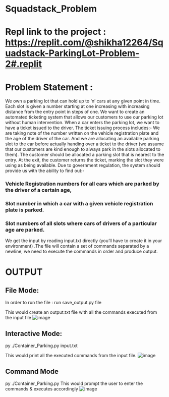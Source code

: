 # Squadstack_Problem
# Repl link to the project : https://replit.com/@shikha12264/Squadstack-ParkingLot-Problem-2#.replit
# Problem Statement :
We own a parking lot that can hold up to ‘n’ cars at any given point in time. 
Each slot is given a number starting at one increasing with increasing distance from the entry point in steps of one. We want to create an automated ticketing system that allows our customers to use our parking lot without human intervention.
When a car enters the parking lot, we want to have a ticket issued to the driver. The ticket issuing process includes:- 
We are taking note of the number written on the vehicle registration plate and the age of the driver of the car.
And we are allocating an available parking slot to the car before actually handing over a ticket to the driver (we assume that our customers are kind enough to always park in the slots allocated to them).
The customer should be allocated a parking slot that is nearest to the entry. At the exit, the customer returns the ticket, marking the slot they were using as being available.
Due to government regulation, the system should provide us with the ability to find out:-
### Vehicle Registration numbers for all cars which are parked by the driver of a certain age,
### Slot number in which a car with a given vehicle registration plate is parked. 
### Slot numbers of all slots where cars of drivers of a particular age are parked.
We get the input by reading input.txt directly (you’ll have to create it in your environment) .The file will contain a set of commands separated by a newline, we need to execute the commands in order and produce output.
 
# OUTPUT
## File Mode: 
In order to run the file :  run save_output.py file 

This would create an output.txt file with all the commands executed from the input file
![image](https://user-images.githubusercontent.com/64529469/134845473-293cc233-7c33-4f7a-b423-57bae198d26a.png)

## Interactive Mode: 

py ./Container_Parking.py input.txt

This would print all the executed commands from the input file.
![image](https://user-images.githubusercontent.com/64529469/134845653-05069584-8477-46e2-a707-20621b04949b.png)

## Command Mode

py ./Container_Parking.py
This would prompt the user to enter the commands & executes accordingly
![image](https://user-images.githubusercontent.com/64529469/134845925-f195e18d-6664-4638-aadf-02129a986d88.png)
